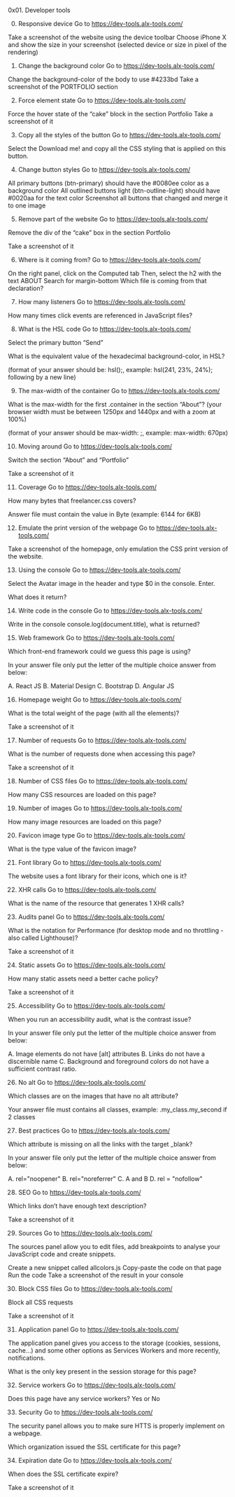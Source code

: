 0x01. Developer tools

0. Responsive device
Go to https://dev-tools.alx-tools.com/

Take a screenshot of the website using the device toolbar Choose iPhone X and show the size in your screenshot (selected device or size in pixel of the rendering)

1. Change the background color
Go to https://dev-tools.alx-tools.com/

Change the background-color of the body to use #4233bd Take a screenshot of the PORTFOLIO section

2. Force element state
Go to https://dev-tools.alx-tools.com/

Force the hover state of the “cake” block in the section Portfolio Take a screenshot of it

3. Copy all the styles of the button
Go to https://dev-tools.alx-tools.com/

Select the Download me! and copy all the CSS styling that is applied on this button.

4. Change button styles
Go to https://dev-tools.alx-tools.com/

All primary buttons (btn-primary) should have the #0080ee color as a background color
All outlined buttons light (btn-outline-light) should have #0020aa for the text color
Screenshot all buttons that changed and merge it to one image

5. Remove part of the website
Go to https://dev-tools.alx-tools.com/

Remove the div of the “cake” box in the section Portfolio

Take a screenshot of it

6. Where is it coming from?
Go to https://dev-tools.alx-tools.com/

On the right panel, click on the Computed tab
Then, select the h2 with the text ABOUT
Search for margin-bottom
Which file is coming from that declaration?

7. How many listeners
Go to https://dev-tools.alx-tools.com/

How many times click events are referenced in JavaScript files?

8. What is the HSL code
Go to https://dev-tools.alx-tools.com/

Select the primary button “Send”

What is the equivalent value of the hexadecimal background-color, in HSL?

(format of your answer should be: hsl(<VALUES>);, example: hsl(241, 23%, 24%); following by a new line)

9. The max-width of the container
Go to https://dev-tools.alx-tools.com/

What is the max-width for the first .container in the section “About”? (your browser width must be between 1250px and 1440px and with a zoom at 100%)

(format of your answer should be max-width: <VALUE>;, example: max-width: 670px)

10. Moving around
Go to https://dev-tools.alx-tools.com/

Switch the section “About” and “Portfolio”

Take a screenshot of it

11. Coverage
Go to https://dev-tools.alx-tools.com/

How many bytes that freelancer.css covers?

Answer file must contain the value in Byte (example: 6144 for 6KB)

12. Emulate the print version of the webpage
Go to https://dev-tools.alx-tools.com/

Take a screenshot of the homepage, only emulation the CSS print version of the website.

13. Using the console
Go to https://dev-tools.alx-tools.com/

Select the Avatar image in the header and type $0 in the console. Enter.

What does it return?

14. Write code in the console
Go to https://dev-tools.alx-tools.com/

Write in the console console.log(document.title), what is returned?

15. Web framework
Go to https://dev-tools.alx-tools.com/

Which front-end framework could we guess this page is using?

In your answer file only put the letter of the multiple choice answer from below:

A. React JS
B. Material Design
C. Bootstrap
D. Angular JS

16. Homepage weight
Go to https://dev-tools.alx-tools.com/

What is the total weight of the page (with all the elements)?

Take a screenshot of it

17. Number of requests
Go to https://dev-tools.alx-tools.com/

What is the number of requests done when accessing this page?

Take a screenshot of it

18. Number of CSS files
Go to https://dev-tools.alx-tools.com/

How many CSS resources are loaded on this page?

19. Number of images
Go to https://dev-tools.alx-tools.com/

How many image resources are loaded on this page?

20. Favicon image type
Go to https://dev-tools.alx-tools.com/

What is the type value of the favicon image?

21. Font library
Go to https://dev-tools.alx-tools.com/

The website uses a font library for their icons, which one is it?

22. XHR calls
Go to https://dev-tools.alx-tools.com/

What is the name of the resource that generates 1 XHR calls?

23. Audits panel
Go to https://dev-tools.alx-tools.com/

What is the notation for Performance (for desktop mode and no throttling - also called Lighthouse)?

Take a screenshot of it

24. Static assets
Go to https://dev-tools.alx-tools.com/

How many static assets need a better cache policy?

Take a screenshot of it

25. Accessibility
Go to https://dev-tools.alx-tools.com/

When you run an accessibility audit, what is the contrast issue?

In your answer file only put the letter of the multiple choice answer from below:

A. Image elements do not have [alt] attributes
B. Links do not have a discernible name
C. Background and foreground colors do not have a sufficient contrast ratio.

26. No alt
Go to https://dev-tools.alx-tools.com/

Which classes are on the images that have no alt attribute?

Your answer file must contains all classes, example: .my_class.my_second if 2 classes

27. Best practices
Go to https://dev-tools.alx-tools.com/

Which attribute is missing on all the links with the target _blank?

In your answer file only put the letter of the multiple choice answer from below:

A. rel="noopener"
B. rel="noreferrer"
C. A and B
D. rel = "nofollow"

28. SEO
Go to https://dev-tools.alx-tools.com/

Which <a> links don’t have enough text description?

Take a screenshot of it

29. Sources
Go to https://dev-tools.alx-tools.com/

The sources panel allow you to edit files, add breakpoints to analyse your JavaScript code and create snippets.

Create a new snippet called allcolors.js
Copy-paste the code on that page
Run the code
Take a screenshot of the result in your console

30. Block CSS files
Go to https://dev-tools.alx-tools.com/

Block all CSS requests

Take a screenshot of it

31. Application panel
Go to https://dev-tools.alx-tools.com/

The application panel gives you access to the storage (cookies, sessions, cache…) and some other options as Services Workers and more recently, notifications.

What is the only key present in the session storage for this page?

32. Service workers
Go to https://dev-tools.alx-tools.com/

Does this page have any service workers? Yes or No

33. Security
Go to https://dev-tools.alx-tools.com/

The security panel allows you to make sure HTTS is properly implement on a webpage.

Which organization issued the SSL certificate for this page?

34. Expiration date
Go to https://dev-tools.alx-tools.com/

When does the SSL certificate expire?

Take a screenshot of it
